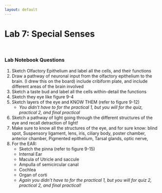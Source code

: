 ```yaml
---
layout: default
---
```


# Lab 7: Special Senses

<br>

### Lab Notebook Questions

1.  Sketch Olfactory Epithelium and label all the cells, and their functions
2.  Draw a pathway of neuronal input from the olfactory epithelium to the brain. (I drew this on the board) include cribiform plate, and include different areas of the brain involved
3.  Sketch a taste bud and label all the cells within-detail the functions
4.  Sketch they eye like figure 9-4 
5.  Sketch layers of the eye and KNOW THEM  (refer to figure 9-12)
	* _You didn’t have to for the practical 1, but you will for the quiz, practical 2, and final practical_
6.  Sketch a pathway of light going through the different structures of the eye and recall detraction of light! 
7.  Make sure to know all the structures of the eye, and for sure know: blind spot, Suspensory ligament, lens, iris, ciliary body, poster chamber, anterior chamber, Pigmented epithelium, Tarsal glands, optic nerve, 
8.  For the EAR: 
	* Sketch the pinna (refer to figure 9-15)
	* Internal Ear
	* Macula of Utricle and saccule
	* Ampulla of semicircular canal
	* Cochlea
	* Organ of corti
	* _Again you didn’t have to for the practical 1, but you will for quiz 2, practical 2, and final practical!_



